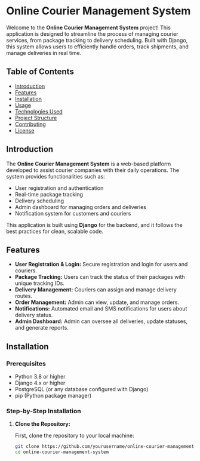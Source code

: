 # Online Courier Management System

Welcome to the **Online Courier Management System** project! This application is designed to streamline the process of managing courier services, from package tracking to delivery scheduling. Built with Django, this system allows users to efficiently handle orders, track shipments, and manage deliveries in real time.

## Table of Contents
- [Introduction](#introduction)
- [Features](#features)
- [Installation](#installation)
- [Usage](#usage)
- [Technologies Used](#technologies-used)
- [Project Structure](#project-structure)
- [Contributing](#contributing)
- [License](#license)

## Introduction
The **Online Courier Management System** is a web-based platform developed to assist courier companies with their daily operations. The system provides functionalities such as:
- User registration and authentication
- Real-time package tracking
- Delivery scheduling
- Admin dashboard for managing orders and deliveries
- Notification system for customers and couriers

This application is built using **Django** for the backend, and it follows the best practices for clean, scalable code.

## Features
- **User Registration & Login:** Secure registration and login for users and couriers.
- **Package Tracking:** Users can track the status of their packages with unique tracking IDs.
- **Delivery Management:** Couriers can assign and manage delivery routes.
- **Order Management:** Admin can view, update, and manage orders.
- **Notifications:** Automated email and SMS notifications for users about delivery status.
- **Admin Dashboard:** Admin can oversee all deliveries, update statuses, and generate reports.
  
## Installation

### Prerequisites
- Python 3.8 or higher
- Django 4.x or higher
- PostgreSQL (or any database configured with Django)
- pip (Python package manager)

### Step-by-Step Installation

1. **Clone the Repository:**

   First, clone the repository to your local machine:

   ```bash
   git clone https://github.com/yourusername/online-courier-management-system.git
   cd online-courier-management-system

